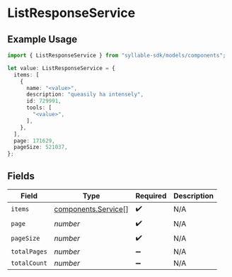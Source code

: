 # ListResponseService

## Example Usage

```typescript
import { ListResponseService } from "syllable-sdk/models/components";

let value: ListResponseService = {
  items: [
    {
      name: "<value>",
      description: "queasily ha intensely",
      id: 729991,
      tools: [
        "<value>",
      ],
    },
  ],
  page: 171629,
  pageSize: 521037,
};
```

## Fields

| Field                                                      | Type                                                       | Required                                                   | Description                                                |
| ---------------------------------------------------------- | ---------------------------------------------------------- | ---------------------------------------------------------- | ---------------------------------------------------------- |
| `items`                                                    | [components.Service](../../models/components/service.md)[] | :heavy_check_mark:                                         | N/A                                                        |
| `page`                                                     | *number*                                                   | :heavy_check_mark:                                         | N/A                                                        |
| `pageSize`                                                 | *number*                                                   | :heavy_check_mark:                                         | N/A                                                        |
| `totalPages`                                               | *number*                                                   | :heavy_minus_sign:                                         | N/A                                                        |
| `totalCount`                                               | *number*                                                   | :heavy_minus_sign:                                         | N/A                                                        |